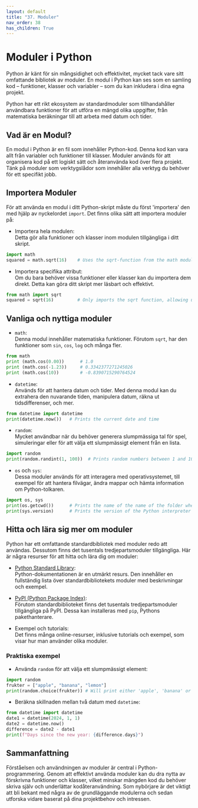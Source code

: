 ```yaml
---
layout: default
title: "37. Moduler"
nav_order: 38
has_children: True
---
```


# Moduler i Python
Python är känt för sin mångsidighet och effektivitet, mycket tack vare sitt omfattande bibliotek av moduler. En modul i Python kan ses som en samling kod – funktioner, klasser och variabler – som du kan inkludera i dina egna projekt. 

Python har ett rikt ekosystem av standardmoduler som tillhandahåller användbara funktioner för att utföra en mängd olika uppgifter, från matematiska beräkningar till att arbeta med datum och tider.

## Vad är en Modul?
En modul i Python är en fil som innehåller Python-kod. Denna kod kan vara allt från variabler och funktioner till klasser. Moduler används för att organisera kod på ett logiskt sätt och återanvända kod över flera projekt. Tänk på moduler som verktygslådor som innehåller alla verktyg du behöver för ett specifikt jobb.

## Importera Moduler
För att använda en modul i ditt Python-skript måste du först 'importera' den med hjälp av nyckelordet `import`. Det finns olika sätt att importera moduler på:

* Importera hela modulen: <br>
Detta gör alla funktioner och klasser inom modulen tillgängliga i ditt skript.
```python
import math
squared = math.sqrt(16)    # Uses the sqrt-function from the math module
```

* Importera specifika attribut: <br>
Om du bara behöver vissa funktioner eller klasser kan du importera dem direkt. Detta kan göra ditt skript mer läsbart och effektivt.
```python
from math import sqrt
squared = sqrt(16)         # Only imports the sqrt function, allowing us to use it without math
```

## Vanliga och nyttiga moduler 
* `math`: <br>
Denna modul innehåller matematiska funktioner. Förutom `sqrt`, har den funktioner som `sin`, `cos`, `log` och många fler.
```python
from math
print (math.cos(0.00))      # 1.0
print (math.cos(-1.23))     # 0.3342377271245026
print (math.cos(10))        # -0.8390715290764524
```

* `datetime`: <br>
Används för att hantera datum och tider. Med denna modul kan du extrahera den nuvarande tiden, manipulera datum, räkna ut tidsdifferenser, och mer.
```python
from datetime import datetime
print(datetime.now())   # Prints the current date and time
```

* `random`: <br>
Mycket användbar när du behöver generera slumpmässiga tal för spel, simuleringar eller för att välja ett slumpmässigt element från en lista.
```python
import random
print(random.randint(1, 100))  # Prints random numbers between 1 and 100
```

* `os` och `sys`: <br>
Dessa moduler används för att interagera med operativsystemet, till exempel för att hantera filvägar, ändra mappar och hämta information om Python-tolkaren.
```python
import os, sys
print(os.getcwd())      # Prints the name of the name of the folder where the script is stored
print(sys.version)      # Prints the version of the Python interpreter and additional info
```

## Hitta och lära sig mer om moduler
Python har ett omfattande standardbibliotek med moduler redo att användas. Dessutom finns det tusentals tredjepartsmoduler tillgängliga. Här är några resurser för att hitta och lära dig om moduler:

* [Python Standard Library](https://docs.python.org/3/tutorial/modules.html): <br>
Python-dokumentationen är en utmärkt resurs. Den innehåller en fullständig lista över standardbibliotekets moduler med beskrivningar och exempel.

* [PyPI (Python Package Index)](https://pypi.org/): <br>
Förutom standardbiblioteket finns det tusentals tredjepartsmoduler tillgängliga på PyPI. Dessa kan installeras med `pip`, Pythons pakethanterare.

* Exempel och tutorials: <br>
Det finns många online-resurser, inklusive tutorials och exempel, som visar hur man använder olika moduler.

### Praktiska exempel
* Använda `random` för att välja ett slumpmässigt element:
```python
import random
frukter = ["apple", "banana", "lemon"]
print(random.choice(frukter)) # Will print either 'apple', 'banana' or 'lemon' each run
```

* Beräkna skillnaden mellan två datum med `datetime`:
```python
from datetime import datetime
date1 = datetime(2024, 1, 1)
date2 = datetime.now()
difference = date2 - date1
print(f"Days since the new year: {difference.days}")
```

## Sammanfattning
Förståelsen och användningen av moduler är central i Python-programmering. Genom att effektivt använda moduler kan du dra nytta av förskrivna funktioner och klasser, vilket minskar mängden kod du behöver skriva själv och underlättar kodåteranvändning. Som nybörjare är det viktigt att bli bekant med några av de grundläggande modulerna och sedan utforska vidare baserat på dina projektbehov och intressen.